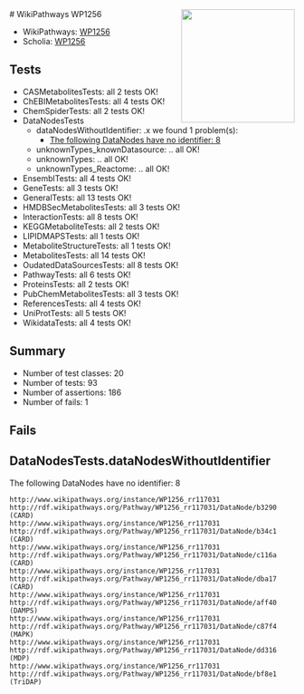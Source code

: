 <img style="float: right; width: 200px" src="https://upload.wikimedia.org/wikipedia/commons/thumb/8/83/Wplogo_with_text_500.png/640px-Wplogo_with_text_500.png" />
# WikiPathways WP1256

* WikiPathways: [WP1256](https://wikipathways.org/pathways/WP1256)
* Scholia: [WP1256](https://scholia.toolforge.org/wikipathways/WP1256)
## Tests
* CASMetabolitesTests: all 2 tests OK!
* ChEBIMetabolitesTests: all 4 tests OK!
* ChemSpiderTests: all 2 tests OK!
* DataNodesTests
    * dataNodesWithoutIdentifier: .x we found 1 problem(s):
        * [The following DataNodes have no identifier: 8](#d2d32fa7)
    * unknownTypes_knownDatasource: .. all OK!
    * unknownTypes: .. all OK!
    * unknownTypes_Reactome: .. all OK!
* EnsemblTests: all 4 tests OK!
* GeneTests: all 3 tests OK!
* GeneralTests: all 13 tests OK!
* HMDBSecMetabolitesTests: all 3 tests OK!
* InteractionTests: all 8 tests OK!
* KEGGMetaboliteTests: all 2 tests OK!
* LIPIDMAPSTests: all 1 tests OK!
* MetaboliteStructureTests: all 1 tests OK!
* MetabolitesTests: all 14 tests OK!
* OudatedDataSourcesTests: all 8 tests OK!
* PathwayTests: all 6 tests OK!
* ProteinsTests: all 2 tests OK!
* PubChemMetabolitesTests: all 3 tests OK!
* ReferencesTests: all 4 tests OK!
* UniProtTests: all 5 tests OK!
* WikidataTests: all 4 tests OK!


## Summary

* Number of test classes: 20
* Number of tests: 93
* Number of assertions: 186
* Number of fails: 1

## Fails

<a name="d2d32fa7" />

## DataNodesTests.dataNodesWithoutIdentifier

The following DataNodes have no identifier: 8
```
http://www.wikipathways.org/instance/WP1256_rr117031 http://rdf.wikipathways.org/Pathway/WP1256_rr117031/DataNode/b3290 (CARD)
http://www.wikipathways.org/instance/WP1256_rr117031 http://rdf.wikipathways.org/Pathway/WP1256_rr117031/DataNode/b34c1 (CARD)
http://www.wikipathways.org/instance/WP1256_rr117031 http://rdf.wikipathways.org/Pathway/WP1256_rr117031/DataNode/c116a (CARD)
http://www.wikipathways.org/instance/WP1256_rr117031 http://rdf.wikipathways.org/Pathway/WP1256_rr117031/DataNode/dba17 (CARD)
http://www.wikipathways.org/instance/WP1256_rr117031 http://rdf.wikipathways.org/Pathway/WP1256_rr117031/DataNode/aff40 (DAMPS)
http://www.wikipathways.org/instance/WP1256_rr117031 http://rdf.wikipathways.org/Pathway/WP1256_rr117031/DataNode/c87f4 (MAPK)
http://www.wikipathways.org/instance/WP1256_rr117031 http://rdf.wikipathways.org/Pathway/WP1256_rr117031/DataNode/dd316 (MDP)
http://www.wikipathways.org/instance/WP1256_rr117031 http://rdf.wikipathways.org/Pathway/WP1256_rr117031/DataNode/bf8e1 (TriDAP)
```

